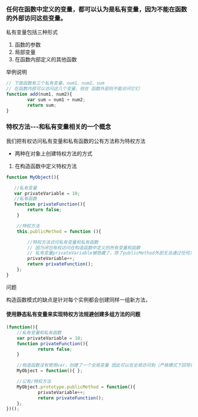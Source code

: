 ### 任何在函数中定义的变量，都可以认为是私有变量，因为不能在函数的外部访问这些变量。
私有变量包括三种形式

1. 函数的参数
2. 局部变量
3. 在函数内部定义的其他函数

举例说明
```javascript
// 下面函数有三个私有变量，num1、num2、sum
// 在函数内部可以访问这几个变量，但在 函数外部则不能访问它们
function add(num1, num2){
        var sum = num1 + num2;
        return sum;
}
```

### 特权方法---和私有变量相关的一个概念
我们把有权访问私有变量和私有函数的公有方法称为特权方法
- 两种在对象上创建特权方法的方式
1. 在构造函数中定义特权方法
```javascript
function MyObject(){

   //私有变量
   var privateVariable = 10;
   //私有函数
   function privateFunction(){
        return false;
    }

    //特权方法
    this.publicMethod = function (){

        //特权方法访问私有变量和私有函数
        // 因为闭包有权访问在构造函数中定义的所有变量和函数
        // 私有变量privateVariable被隐藏了，除了publicMethod外部无法通过任何方式访问到
        privateVariable++;
        return privateFunction();
    };
}
```
问题

构造函数模式的缺点是针对每个实例都会创建同样一组新方法，

#### 使用静态私有变量来实现特权方法规避创建多组方法的问题

```javascript
(function(){
    //私有变量和私有函数
    var privateVariable = 10;
    function privateFunction(){
            return false;
    }

    //构造函数没有使用var，创建了一个全局变量 因此可以在全局访问到（严格模式下回导致错误）
    MyObject = function(){ };

    //公有/特权方法
    MyObject.prototype.publicMethod = function(){
            privateVariable++;
            return privateFunction();
    };
})();

```



